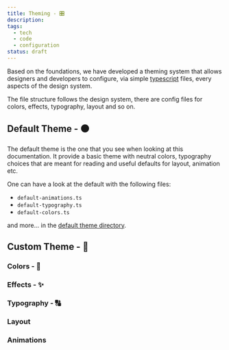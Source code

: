 ```yaml
---
title: Theming - 🎛
description:
tags:
  - tech
  - code
  - configuration
status: draft
---
```


<DocHeader props={props}/>

Based on the foundations, we have developed a theming system that allows
designers and developers to configure, via simple
[typescript](https://www.typescriptlang.org/) files, every aspects of the design
system.

The file structure follows the design system, there are config files for colors,
effects, typography, layout and so on.

## Default Theme - ⚫️

The default theme is the one that you see when looking at this documentation. It
provide a basic theme with neutral colors, typography choices that are meant for
reading and useful defaults for layout, animation etc.

One can have a look at the default with the following files:

- `default-animations.ts`
- `default-typography.ts`
- `default-colors.ts`

and more... in the
[default theme directory](https://github.com/newrade/newrade/tree/master/packages/core-react-ui/src/design-system).

## Custom Theme - 🔵

### Colors - 🌈

### Effects - ✨

### Typography - 🔠

### Layout

### Animations
